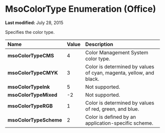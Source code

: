 
# MsoColorType Enumeration (Office)

 **Last modified:** July 28, 2015

Specifies the color type.


|**Name**|**Value**|**Description**|
|:-----|:-----|:-----|
| **msoColorTypeCMS**|4|Color Management System color type.|
| **msoColorTypeCMYK**|3|Color is determined by values of cyan, magenta, yellow, and black.|
| **msoColorTypeInk**|5|Not supported.|
| **msoColorTypeMixed**|-2|Not supported.|
| **msoColorTypeRGB**|1|Color is determined by values of red, green, and blue.|
| **msoColorTypeScheme**|2|Color is defined by an application-specific scheme.|
